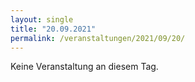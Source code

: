 ```yaml
---
layout: single
title: "20.09.2021"
permalink: /veranstaltungen/2021/09/20/
---
```


Keine Veranstaltung an diesem Tag.
